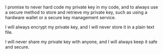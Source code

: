I promise to never hard code my private key in my code, and to always use a secure method to store
and retrieve my private key, such as using a hardware wallet or a secure key management service.

I will always encrypt my private key, and I will never store it in a plain text file.

I will never share my private key with anyone, and I will always keep it safe and secure.